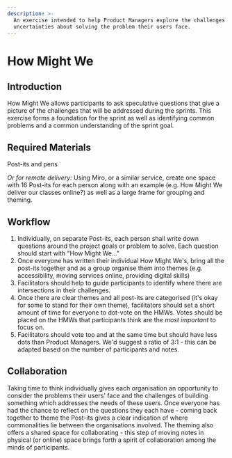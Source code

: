 ```yaml
---
description: >-
  An exercise intended to help Product Managers explore the challenges and
  uncertainties about solving the problem their users face.
---
```


# How Might We

## Introduction

How Might We allows participants to ask speculative questions that give a picture of the challenges that will be addressed during the sprints. This exercise forms a foundation for the sprint as well as identifying common problems and a common understanding of the sprint goal.

## Required Materials

Post-its and pens

_Or for remote delivery:_ Using Miro, or a similar service, create one space with 16 Post-its for each person along with an example \(e.g. How Might We deliver our classes online?\) as well as a large frame for grouping and theming.

## Workflow

1. Individually, on separate Post-its, each person shall write down questions around the project goals or problem to solve. Each question should start with "How Might We..."
2. Once everyone has written their individual How Might We's, bring all the post-its together and as a group organise them into themes \(e.g. accessibility, moving services online, providing digital skills\)
3. Facilitators should help to guide participants to identify where there are intersections in their challenges.
4. Once there are clear themes and all post-its are categorised \(it's okay for some to stand for their own theme\), facilitators should set a short amount of time for everyone to dot-vote on the HMWs. Votes should be placed on the HMWs that participants think are the _most important_ to focus on.
5. Facilitators should vote too and at the same time but should have less dots than Product Managers. We'd suggest a ratio of 3:1 - this can be adapted based on the number of participants and notes.

## Collaboration

Taking time to think individually gives each organisation an opportunity to consider the problems their users' face and the challenges of building something which addresses the needs of these users. Once everyone has had the chance to reflect on the questions they each have - coming back together to theme the Post-its gives a clear indication of where commonalities lie between the organisations involved. The theming also offers a shared space for collaborating - this step of moving notes in physical \(or online\) space brings forth a spirit of collaboration among the minds of participants.

